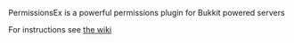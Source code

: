 PermissionsEx is a powerful permissions plugin for Bukkit powered servers

For instructions see [the wiki](https://github.com/PEXPlugins/PermissionsEx/wiki)
